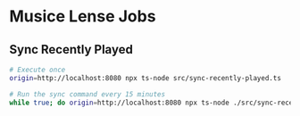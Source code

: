 # Musice Lense Jobs

## Sync Recently Played

```bash
# Execute once
origin=http://localhost:8080 npx ts-node src/sync-recently-played.ts

# Run the sync command every 15 minutes
while true; do origin=http://localhost:8080 npx ts-node ./src/sync-recently-played.ts; sleep 900; done;
```
